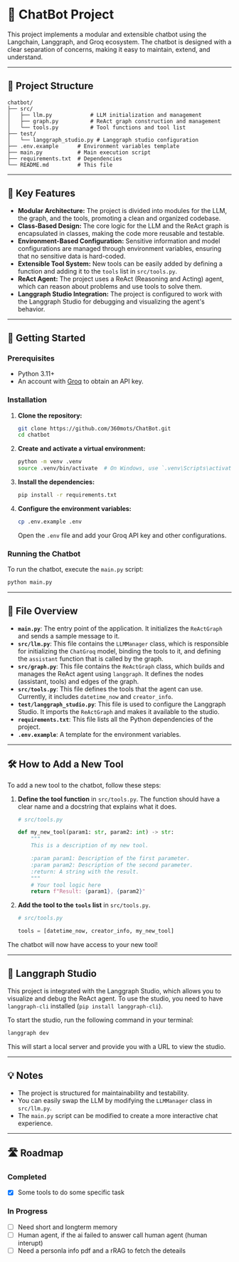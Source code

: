 # 🤖 ChatBot Project

This project implements a modular and extensible chatbot using the Langchain, Langgraph, and Groq ecosystem. The chatbot is designed with a clear separation of concerns, making it easy to maintain, extend, and understand.

---

## 📁 Project Structure

```
chatbot/
├── src/
│   ├── llm.py            # LLM initialization and management
│   ├── graph.py          # ReAct graph construction and management
│   └── tools.py          # Tool functions and tool list
├── test/
│   └── langgraph_studio.py # Langgraph studio configuration
├── .env.example      # Environment variables template
├── main.py           # Main execution script
├── requirements.txt  # Dependencies
└── README.md         # This file
```

---

## 🔧 Key Features

- **Modular Architecture:** The project is divided into modules for the LLM, the graph, and the tools, promoting a clean and organized codebase.
- **Class-Based Design:** The core logic for the LLM and the ReAct graph is encapsulated in classes, making the code more reusable and testable.
- **Environment-Based Configuration:** Sensitive information and model configurations are managed through environment variables, ensuring that no sensitive data is hard-coded.
- **Extensible Tool System:** New tools can be easily added by defining a function and adding it to the `tools` list in `src/tools.py`.
- **ReAct Agent:** The project uses a ReAct (Reasoning and Acting) agent, which can reason about problems and use tools to solve them.
- **Langgraph Studio Integration:** The project is configured to work with the Langgraph Studio for debugging and visualizing the agent's behavior.

---

## 🚀 Getting Started

### Prerequisites

- Python 3.11+
- An account with [Groq](https://wow.groq.com/) to obtain an API key.

### Installation

1.  **Clone the repository:**
    ```bash
    git clone https://github.com/360mots/ChatBot.git
    cd chatbot
    ```

2.  **Create and activate a virtual environment:**
    ```bash
    python -m venv .venv
    source .venv/bin/activate  # On Windows, use `.venv\Scripts\activate`
    ```

3.  **Install the dependencies:**
    ```bash
    pip install -r requirements.txt
    ```

4.  **Configure the environment variables:**
    ```bash
    cp .env.example .env
    ```
    Open the `.env` file and add your Groq API key and other configurations.

### Running the Chatbot

To run the chatbot, execute the `main.py` script:

```bash
python main.py
```

---

## 📝 File Overview

-   **`main.py`**: The entry point of the application. It initializes the `ReActGraph` and sends a sample message to it.
-   **`src/llm.py`**: This file contains the `LLMManager` class, which is responsible for initializing the `ChatGroq` model, binding the tools to it, and defining the `assistant` function that is called by the graph.
-   **`src/graph.py`**: This file contains the `ReActGraph` class, which builds and manages the ReAct agent using `langgraph`. It defines the nodes (assistant, tools) and edges of the graph.
-   **`src/tools.py`**: This file defines the tools that the agent can use. Currently, it includes `datetime_now` and `creator_info`.
-   **`test/langgraph_studio.py`**: This file is used to configure the Langgraph Studio. It imports the `ReActGraph` and makes it available to the studio.
-   **`requirements.txt`**: This file lists all the Python dependencies of the project.
-   **`.env.example`**: A template for the environment variables.

---

## 🛠️ How to Add a New Tool

To add a new tool to the chatbot, follow these steps:

1.  **Define the tool function** in `src/tools.py`. The function should have a clear name and a docstring that explains what it does.

    ```python
    # src/tools.py

    def my_new_tool(param1: str, param2: int) -> str:
        """
        This is a description of my new tool.

        :param param1: Description of the first parameter.
        :param param2: Description of the second parameter.
        :return: A string with the result.
        """
        # Your tool logic here
        return f"Result: {param1}, {param2}"
    ```

2.  **Add the tool to the `tools` list** in `src/tools.py`.

    ```python
    # src/tools.py

    tools = [datetime_now, creator_info, my_new_tool]
    ```

The chatbot will now have access to your new tool!

---

## 🎨 Langgraph Studio

This project is integrated with the Langgraph Studio, which allows you to visualize and debug the ReAct agent. To use the studio, you need to have `langgraph-cli` installed (`pip install langgraph-cli`).

To start the studio, run the following command in your terminal:

```bash
langgraph dev
```

This will start a local server and provide you with a URL to view the studio.

---

## 💡 Notes

-   The project is structured for maintainability and testability.
-   You can easily swap the LLM by modifying the `LLMManager` class in `src/llm.py`.
-   The `main.py` script can be modified to create a more interactive chat experience.

---

## 🛣️ Roadmap

### Completed

-   [x] Some tools to do some specific task

### In Progress

-   [ ] Need short and longterm memory
-   [ ] Human agent, if the ai failed to answer call human agent (human interupt)
-   [ ] Need a personla info pdf and a rRAG to fetch the deteails